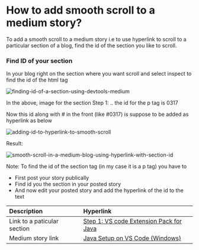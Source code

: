 # How to add smooth scroll to a medium story?

To add a smooth scroll to a medium story i.e to use hyperlink to scroll to a particular section of a blog, find the id of the section you like to scroll.
### Find ID of your section
In your blog right on the section where you want scroll and select inspect to find the id of the html tag

![finding-id-of-a-section-using-devtools-medium](https://github.com/AmuthesWaran/how-tos/assets/79437368/c620e7d4-b4b6-45be-8edd-b8f5b29e975d)

In the above, image for the section Step 1: .. the id for the p tag is 0317

Now this id along with # in the front (like #0317) is suppose to be added as hyperlink as below


![adding-id-to-hyperlink-to-smooth-scroll](https://github.com/AmuthesWaran/how-tos/assets/79437368/1adb1b54-4f56-40c1-b1b4-2e95286dcfa1)


Result:

![smooth-scroll-in-a-medium-blog-using-hyperlink-with-section-id](https://github.com/AmuthesWaran/how-tos/assets/79437368/a3aff945-e3a0-4a31-bdf7-7f709e2dc777)


Note: To find the id of the section tag (in my case it is a p tag) you have to
* First post your story publically
* Find id you the section in your posted story
* And now edit your posted story and add the hyperlink of the id to the text

| Description  | Hyperlink |
|:---|:---|
| Link to a paticular section | [Step 1: VS code Extension Pack for Java](https://medium.com/@amutheswaran/java-setup-on-vs-code-windows-4747964402b7#0317) |
| Medium story link  |[Java Setup on VS Code (Windows)](https://medium.com/@amutheswaran/java-setup-on-vs-code-windows-4747964402b7) |
